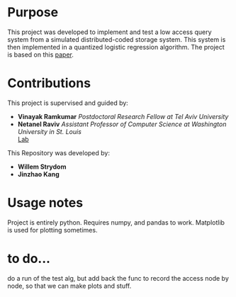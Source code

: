 # Purpose
This project was developed to implement and test a low access query system from a 
simulated distributed-coded storage system. This system is then implemented in a quantized
logistic regression algorithm. The project is based on this [paper](https://arxiv.org/abs/2305.06101).

# Contributions
This project is supervised and guided by:

- **Vinayak Ramkumar**
  *Postdoctoral Research Fellow at Tel Aviv University*
- **Netanel Raviv**
  *Assistant Professor of Computer Science at Washington University in St. Louis*  
  [Lab](https://sites.wustl.edu/ravivlab/)


This Repository was developed by:

- **Willem Strydom**
- **Jinzhao Kang**

# Usage notes
Project is entirely python. Requires numpy, and pandas to work.
Matplotlib is used for plotting sometimes.

# to do...
do a run of the test alg, but add back the func to record the access node by node, 
so that we can make plots and stuff.
